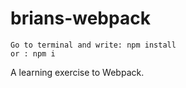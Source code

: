 # brians-webpack

    Go to terminal and write: npm install
    or : npm i

A learning exercise to Webpack.

